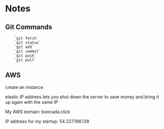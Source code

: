 # Notes

## Git Commands

        `git fetch`
        `git status`
        `git add`
        `git commit`
        `git push`
        `git pull`

## AWS

create an instance

elastic IP address lets you shut down the server to save money and bring it up again with the same IP


My AWS domain: boncada.click

IP address for my startup: 54.227.198.138
    
